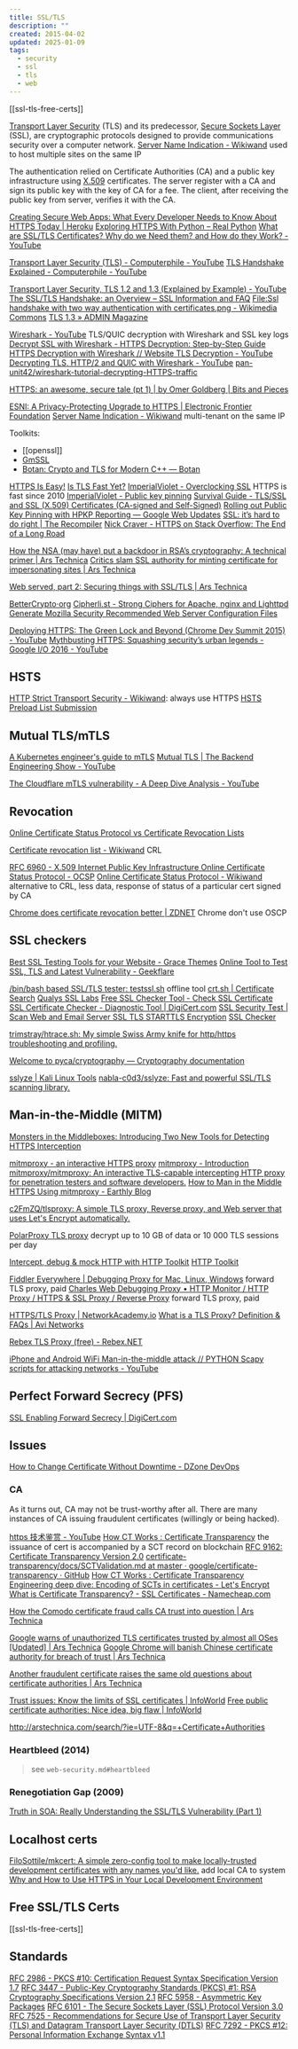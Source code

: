 ```yaml
---
title: SSL/TLS
description: ""
created: 2015-04-02
updated: 2025-01-09
tags:
  - security
  - ssl
  - tls
  - web
---
```


[[ssl-tls-free-certs]]

[Transport Layer Security](http://www.wikiwand.com/en/Transport_Layer_Security) (TLS) and its predecessor, [Secure Sockets Layer](https://www.digicert.com/ssl.htm) (SSL), are cryptographic protocols designed to provide communications security over a computer network.
[Server Name Indication - Wikiwand](https://www.wikiwand.com/en/Server_Name_Indication) used to host multiple sites on the same IP

The authentication relied on Certificate Authorities (CA) and a public key infrastructure using [X.509](http://www.wikiwand.com/en/X.509) certificates.
The server register with a CA and sign its public key with the key of CA for a fee. The client, after receiving the public key from server, verifies it with the CA.

[Creating Secure Web Apps: What Every Developer Needs to Know About HTTPS Today | Heroku](https://www.heroku.com/tech-sessions/creating-secure-web-apps)
[Exploring HTTPS With Python – Real Python](https://realpython.com/python-https/)
[What are SSL/TLS Certificates? Why do we Need them? and How do they Work? - YouTube](https://www.youtube.com/watch?v=r1nJT63BFQ0)

[Transport Layer Security (TLS) - Computerphile - YouTube](https://www.youtube.com/watch?v=0TLDTodL7Lc)
[TLS Handshake Explained - Computerphile - YouTube](https://www.youtube.com/watch?v=86cQJ0MMses)

[Transport Layer Security, TLS 1.2 and 1.3 (Explained by Example) - YouTube](https://www.youtube.com/watch?v=AlE5X1NlHgg)
[The SSL/TLS Handshake: an Overview – SSL Information and FAQ](https://info.ssl.com/tls-handshake/)
[File:Ssl handshake with two way authentication with certificates.png - Wikimedia Commons](https://commons.wikimedia.org/wiki/File:Ssl_handshake_with_two_way_authentication_with_certificates.png)
[TLS 1.3 » ADMIN Magazine](http://www.admin-magazine.com/Articles/TLS-1.3-and-the-return-of-common-sense)

[Wireshark - YouTube](https://www.youtube.com/playlist?list=PLhfrWIlLOoKMO9-7NxYN3TxCdcDecwOtj) TLS/QUIC decryption with Wireshark and SSL key logs
[Decrypt SSL with Wireshark - HTTPS Decryption: Step-by-Step Guide](https://www.comparitech.com/net-admin/decrypt-ssl-with-wireshark/)
[HTTPS Decryption with Wireshark // Website TLS Decryption - YouTube](https://www.youtube.com/watch?v=GMNOT1aZmD8)
[Decrypting TLS, HTTP/2 and QUIC with Wireshark - YouTube](https://www.youtube.com/watch?v=yodDbgoCnLM)
[pan-unit42/wireshark-tutorial-decrypting-HTTPS-traffic](https://github.com/pan-unit42/wireshark-tutorial-decrypting-HTTPS-traffic)

[HTTPS: an awesome, secure tale (pt 1) | by Omer Goldberg | Bits and Pieces](https://blog.bitsrc.io/https-an-awesome-secure-tale-pt-1-32d2ba5ac0c1)

[ESNI: A Privacy-Protecting Upgrade to HTTPS | Electronic Frontier Foundation](https://www.eff.org/deeplinks/2018/09/esni-privacy-protecting-upgrade-https)
[Server Name Indication - Wikiwand](https://www.wikiwand.com/en/Server_Name_Indication) multi-tenant on the same IP

Toolkits:

- [[openssl]]
- [GmSSL](http://gmssl.org/docs/quickstart.html)
- [Botan: Crypto and TLS for Modern C++ — Botan](https://botan.randombit.net/)

[HTTPS Is Easy!](https://httpsiseasy.com/)
[Is TLS Fast Yet?](https://istlsfastyet.com/)
[ImperialViolet - Overclocking SSL](https://www.imperialviolet.org/2010/06/25/overclocking-ssl.html) HTTPS is fast since 2010
[ImperialViolet - Public key pinning](https://www.imperialviolet.org/2011/05/04/pinning.html)
[Survival Guide - TLS/SSL and SSL (X.509) Certificates (CA-signed and Self-Signed)](http://www.zytrax.com/tech/survival/ssl.html)
[Rolling out Public Key Pinning with HPKP Reporting — Google Web Updates](https://developers.google.com/web/updates/2015/09/HPKP-reporting-with-chrome-46)
[SSL: it’s hard to do right | The Recompiler](https://recompilermag.com/issues/issue-1/ssl-its-hard-to-do-right/)
[Nick Craver - HTTPS on Stack Overflow: The End of a Long Road](https://nickcraver.com/blog/2017/05/22/https-on-stack-overflow/)

[How the NSA (may have) put a backdoor in RSA’s cryptography: A technical primer | Ars Technica](http://arstechnica.com/security/2014/01/how-the-nsa-may-have-put-a-backdoor-in-rsas-cryptography-a-technical-primer/)
[Critics slam SSL authority for minting certificate for impersonating sites | Ars Technica](http://arstechnica.com/business/2012/02/critics-slam-ssl-authority-for-minting-cert-used-to-impersonate-sites/)

[Web served, part 2: Securing things with SSL/TLS | Ars Technica](http://arstechnica.com/information-technology/2012/11/securing-your-web-server-with-ssltls/)

[BetterCrypto⋅org](https://bettercrypto.org/)
[Cipherli.st - Strong Ciphers for Apache, nginx and Lighttpd](https://cipherli.st/)
[Generate Mozilla Security Recommended Web Server Configuration Files](https://mozilla.github.io/server-side-tls/ssl-config-generator/)

[Deploying HTTPS: The Green Lock and Beyond (Chrome Dev Summit 2015) - YouTube](https://www.youtube.com/watch?v=9WuP4KcDBpI)
[Mythbusting HTTPS: Squashing security’s urban legends - Google I/O 2016 - YouTube](https://www.youtube.com/watch?v=YMfW1bfyGSY)

## HSTS

[HTTP Strict Transport Security - Wikiwand](http://www.wikiwand.com/en/HTTP_Strict_Transport_Security): always use HTTPS
[HSTS Preload List Submission](https://hstspreload.appspot.com/)

## Mutual TLS/mTLS

[A Kubernetes engineer's guide to mTLS](https://buoyant.io/mtls-guide/)
[Mutual TLS | The Backend Engineering Show - YouTube](https://www.youtube.com/watch?v=KwpV-ICpkc4)

[The Cloudflare mTLS vulnerability - A Deep Dive Analysis - YouTube](https://www.youtube.com/watch?v=xsLqf1Qomn0)

## Revocation

[Online Certificate Status Protocol vs Certificate Revocation Lists](https://www.encryptionconsulting.com/ocsp-vs-crl/#:~:text=OCSP%20can%20be%20used%20to,link%20or%20an%20LDAP%20server.)

[Certificate revocation list - Wikiwand](https://www.wikiwand.com/en/Certificate_revocation_list) CRL

[RFC 6960 - X.509 Internet Public Key Infrastructure Online Certificate Status Protocol - OCSP](https://datatracker.ietf.org/doc/html/rfc6960)
[Online Certificate Status Protocol - Wikiwand](https://www.wikiwand.com/en/Online_Certificate_Status_Protocol) alternative to CRL, less data, response of status of a particular cert signed by CA

[Chrome does certificate revocation better | ZDNET](https://www.zdnet.com/article/chrome-does-certificate-revocation-better/)
Chrome don't use OSCP

## SSL checkers

[Best SSL Testing Tools for your Website - Grace Themes](https://gracethemes.com/best-ssl-testing-tools-for-your-website/amp/)
[Online Tool to Test SSL, TLS and Latest Vulnerability - Geekflare](https://geekflare.com/ssl-test-certificate/)

[/bin/bash based SSL/TLS tester: testssl.sh](https://testssl.sh/) offline tool
[crt.sh | Certificate Search](https://crt.sh/)
[Qualys SSL Labs](https://www.ssllabs.com/)
[Free SSL Checker Tool - Check SSL Certificate](https://www.thesslstore.com/ssltools/ssl-checker.php)
[SSL Certificate Checker - Diagnostic Tool | DigiCert.com](https://www.digicert.com/help/)
[SSL Security Test | Scan Web and Email Server SSL TLS STARTTLS Encryption](https://www.immuniweb.com/ssl/)
[SSL Checker](https://www.sslshopper.com/ssl-checker.html?hostname=)

[trimstray/htrace.sh: My simple Swiss Army knife for http/https troubleshooting and profiling.](https://github.com/trimstray/htrace.sh)

[Welcome to pyca/cryptography — Cryptography documentation](https://cryptography.io/en/latest/)

[sslyze | Kali Linux Tools](https://www.kali.org/tools/sslyze/)
[nabla-c0d3/sslyze: Fast and powerful SSL/TLS scanning library.](https://github.com/nabla-c0d3/sslyze)

## Man-in-the-Middle (MITM)

[Monsters in the Middleboxes: Introducing Two New Tools for Detecting HTTPS Interception](https://blog.cloudflare.com/monsters-in-the-middleboxes/amp/)

[mitmproxy - an interactive HTTPS proxy](https://mitmproxy.org/)
[mitmproxy - Introduction](https://docs.mitmproxy.org/stable/)
[mitmproxy/mitmproxy: An interactive TLS-capable intercepting HTTP proxy for penetration testers and software developers.](https://github.com/mitmproxy/mitmproxy)
[How to Man in the Middle HTTPS Using mitmproxy - Earthly Blog](https://earthly.dev/blog/mitmproxy/)

[c2FmZQ/tlsproxy: A simple TLS proxy, Reverse proxy, and Web server that uses Let's Encrypt automatically.](https://github.com/c2FmZQ/tlsproxy)

[PolarProxy TLS proxy](https://www.netresec.com/?page=PolarProxy) decrypt up to 10 GB of data or 10 000 TLS sessions per day

[Intercept, debug & mock HTTP with HTTP Toolkit](https://httptoolkit.com/)
[HTTP Toolkit](https://github.com/httptoolkit)

[Fiddler Everywhere | Debugging Proxy for Mac, Linux, Windows](https://www.telerik.com/fiddler/fiddler-everywhere) forward TLS proxy, paid
[Charles Web Debugging Proxy • HTTP Monitor / HTTP Proxy / HTTPS & SSL Proxy / Reverse Proxy](https://www.charlesproxy.com/) forward TLS proxy, paid

[HTTPS/TLS Proxy | NetworkAcademy.io](https://www.networkacademy.io/ccie-enterprise/sdwan/https-tls-proxy)
[What is a TLS Proxy? Definition & FAQs | Avi Networks](https://avinetworks.com/glossary/tls-proxy/)

[Rebex TLS Proxy (free) - Rebex.NET](https://www.rebex.net/tls-proxy/)

[iPhone and Android WiFi Man-in-the-middle attack // PYTHON Scapy scripts for attacking networks - YouTube](https://www.youtube.com/watch?v=O1jpck31Ask)

## Perfect Forward Secrecy (PFS)

[SSL Enabling Forward Secrecy | DigiCert.com](https://www.digicert.com/ssl-support/ssl-enabling-perfect-forward-secrecy.htm)

## Issues

[How to Change Certificate Without Downtime - DZone DevOps](https://dzone.com/articles/How-To-Change-Certificate-Without-Downtime)

### CA

As it turns out, CA may not be trust-worthy after all. There are many instances of CA issuing fraudulent certificates (willingly or being hacked).

[https 技术鉴赏 - YouTube](https://www.youtube.com/watch?v=vVbLSba6vOI)
[How CT Works : Certificate Transparency](https://certificate.transparency.dev/howctworks/) the issuance of cert is accompanied by a SCT record on blockchain
[RFC 9162: Certificate Transparency Version 2.0](https://www.rfc-editor.org/rfc/rfc9162.html)
[certificate-transparency/docs/SCTValidation.md at master · google/certificate-transparency · GitHub](https://github.com/google/certificate-transparency/blob/master/docs/SCTValidation.md)
[How CT Works : Certificate Transparency](https://certificate.transparency.dev/howctworks/)
[Engineering deep dive: Encoding of SCTs in certificates - Let's Encrypt](https://letsencrypt.org/2018/04/04/sct-encoding.html)
[What is Certificate Transparency? - SSL Certificates - Namecheap.com](https://www.namecheap.com/support/knowledgebase/article.aspx/9588/38/what-is-certificate-transparency/)

[How the Comodo certificate fraud calls CA trust into question | Ars Technica](http://arstechnica.com/security/2011/03/how-the-comodo-certificate-fraud-calls-ca-trust-into-question/)

[Google warns of unauthorized TLS certificates trusted by almost all OSes [Updated] | Ars Technica](http://arstechnica.com/security/2015/03/google-warns-of-unauthorized-tls-certificates-trusted-by-almost-all-oses/)
[Google Chrome will banish Chinese certificate authority for breach of trust | Ars Technica](http://arstechnica.com/security/2015/04/google-chrome-will-banish-chinese-certificate-authority-for-breach-of-trust/)

[Another fraudulent certificate raises the same old questions about certificate authorities | Ars Technica](http://arstechnica.com/security/2011/08/earlier-this-year-an-iranian/)

[Trust issues: Know the limits of SSL certificates | InfoWorld](http://www.infoworld.com/article/3187174/internet/trust-issues-know-the-limits-of-ssl-certificates.html)
[Free public certificate authorities: Nice idea, big flaw | InfoWorld](http://www.infoworld.com/article/3185484/security/free-public-certificate-authorities-nice-idea-big-flaw.html)

<http://arstechnica.com/search/?ie=UTF-8&q=+Certificate+Authorities>

### Heartbleed (2014)

> see `web-security.md#heartbleed`

### Renegotiation Gap (2009)

[Truth in SOA: Really Understanding the SSL/TLS Vulnerability (Part 1)](http://soatruth.blogspot.hk/2009/12/really-understanding-ssltls.html)

## Localhost certs

[FiloSottile/mkcert: A simple zero-config tool to make locally-trusted development certificates with any names you'd like.](https://github.com/FiloSottile/mkcert) add local CA to system
[Why and How to Use HTTPS in Your Local Development Environment](https://auth0.com/blog/using-https-in-your-development-environment/)

## Free SSL/TLS Certs

[[ssl-tls-free-certs]]

## Standards

[RFC 2986 - PKCS #10: Certification Request Syntax Specification Version 1.7](http://tools.ietf.org/html/rfc2986)
[RFC 3447 - Public-Key Cryptography Standards (PKCS) #1: RSA Cryptography Specifications Version 2.1](http://tools.ietf.org/html/rfc3447)
[RFC 5958 - Asymmetric Key Packages](http://tools.ietf.org/html/rfc5958)
[RFC 6101 - The Secure Sockets Layer (SSL) Protocol Version 3.0](http://tools.ietf.org/html/rfc6101)
[RFC 7525 - Recommendations for Secure Use of Transport Layer Security (TLS) and Datagram Transport Layer Security (DTLS)](https://tools.ietf.org/html/rfc7525)
[RFC 7292 - PKCS #12: Personal Information Exchange Syntax v1.1](http://tools.ietf.org/html/rfc7292)
